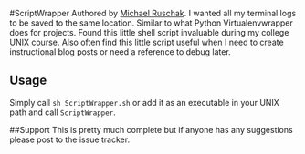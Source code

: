 #ScriptWrapper
Authored by [Michael Ruschak](http://www.mikeruschak.com/). I wanted all my terminal logs to be saved to the same location. Similar to what Python Virtualenvwrapper does for projects. Found this little shell script invaluable during my college UNIX course. Also often find this little script useful when I need to create instructional blog posts or need a reference to debug later.

## Usage
Simply call `sh ScriptWrapper.sh` or add it as an executable in your UNIX path and call `ScriptWrapper`.

##Support
This is pretty much complete but if anyone has any suggestions please post to the issue tracker.